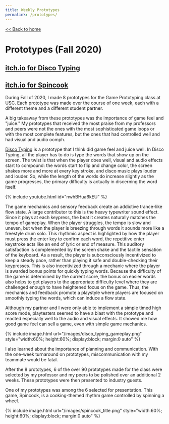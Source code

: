 ```yaml
---
title: Weekly Prototypes
permalink: /prototypes/
---
```


[<< Back to home](index.md)

# Prototypes (Fall 2020)



## [itch.io for Disco Typing](https://julian-kida.itch.io/disco-typing)
## [itch.io for Spincook](https://julian-kida.itch.io/spincook)

During Fall of 2020, I made 8 prototypes for the Game Prototyping class at USC. Each prototype was made over the course of one week, each with a different theme and a different student partner. 

A big takeaway from these prototypes was the importance of game feel and "juice." My prototypes that received the most praise from my professors and peers were not the ones with the most sophisticated game loops or with the most complete features, but the ones that had controlled well and had visual and audio oomph. 

[Disco Typing](https://julian-kida.itch.io/disco-typing) is a prototype that I think did game feel and juice well. In Disco Typing, all the player has to do is type the words that show up on the screen. The twist is that when the player does well, visual and audio effects start to compound: the words start to flip and change color, the screen shakes more and more at every key stroke, and disco music plays louder and louder. So, while the length of the words do increase slightly as the game progresses, the primary difficulty is actually in discerning the word itself. 

{% include youtube.html id="nwhBHua6kEU" %}

The game mechanics and sensory feedback create an addictive trance-like flow state. A large contributor to this is the heavy typewriter sound effect. Since it plays at each keypress, the beat it creates naturally matches the tempo of gameplay. When the player struggles, the tempo is slow and uneven, but when the player is breezing through words it sounds more like a freestyle drum solo. This rhythmic aspect is highlighted by how the player must press the enter key to confirm each word, the repetitive enter keystroke acts like an end of lyric or end of measure. This auditory satisfaction is complemented by the screen shake and the tactile sensation of the keyboard. As a result, the player is subconsciously incentivized to keep a steady pace, rather than playing it safe and double-checking their keypresses. This is also incentivized through a mechanic where the player is awarded bonus points for quickly typing words. Because the difficulty of the game is determined by the current score, the bonus on easier words also helps to get players to the appropriate difficulty level where they are challenged enough to have heightened focus on the game. Thus, the mechanics and feedback promote a playstyle where players are focused on smoothly typing the words, which can induce a flow state. 

Although my partner and I were only able to implement a simple timed high score mode, playtesters seemed to have a blast with the prototype and reacted especially well to the audio and visual effects. It showed me how good game feel can sell a game, even with simple game mechanics. 

{% include image.html url="/images/disco_typing_gameplay.png" style="width:60%; height:60%; display:block; margin:0 auto" %} 

I also learned about the importance of planning and communication. With the one-week turnaround on prototypes, miscommunication with my teammate would be fatal. 

After the 8 prototypes, 6 of the over 90 prototypes made for the class were selected by my professor and my peers to be polished over an additional 2 weeks. These prototypes were then presented to industry guests.

One of my prototypes was among the 6 selected for presentation. This game, Spincook, is a cooking-themed rhythm game controlled by spinning a wheel.

{% include image.html url="/images/spincook_title.png" style="width:60%; height:60%; display:block; margin:0 auto" %} 
